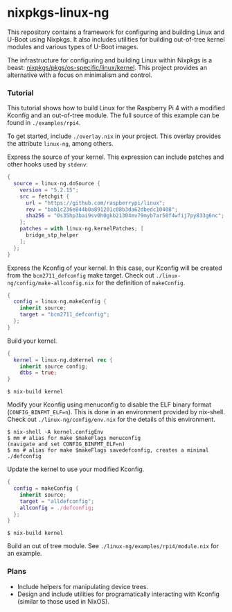 # nixpkgs-linux-ng

This repository contains a framework for configuring and building Linux and U-Boot using Nixpkgs.
It also includes utilities for building out-of-tree kernel modules and various types of U-Boot images.

The infrastructure for configuring and building Linux within Nixpkgs is a beast: [nixpkgs/pkgs/os-specific/linux/kernel](https://github.com/NixOS/nixpkgs/tree/e79d20c16e1bfc7b0d59f7ebca7b930dc529db63/pkgs/os-specific/linux/kernel).
This project provides an alternative with a focus on minimalism and control.

### Tutorial

This tutorial shows how to build Linux for the Raspberry Pi 4 with a modified Kconfig and an out-of-tree module.
The full source of this example can be found in `./examples/rpi4`.

To get started, include `./overlay.nix` in your project.
This overlay provides the attribute `linux-ng`, among others.

Express the source of your kernel.
This expression can include patches and other hooks used by `stdenv`:
```nix
{
  source = linux-ng.doSource {
    version = "5.2.15";
    src = fetchgit {
      url = "https://github.com/raspberrypi/linux";
      rev = "bab1c236e844b0a891201c08b3da62dbedc10408";
      sha256 = "0s35hp3bai9sv0h0gkb21304mv79myb7ar50f4wfij7py833g6nc";
    };
    patches = with linux-ng.kernelPatches; [
      bridge_stp_helper
    ];
  };
}
```
Express the Kconfig of your kernel.
In this case, our Kconfig will be created from the `bcm2711_defconfig` make target.
Check out `./linux-ng/config/make-allconfig.nix` for the definition of `makeConfig`.
```nix
{
  config = linux-ng.makeConfig {
    inherit source;
    target = "bcm2711_defconfig";
  };
}
```
Build your kernel.
```nix
{
  kernel = linux-ng.doKernel rec {
    inherit source config;
    dtbs = true;
}
```
```
$ nix-build kernel
```
Modify your Kconfig using menuconfig to disable the ELF binary format (`CONFIG_BINFMT_ELF=n`).
This is done in an environment provided by nix-shell.
Check out `./linux-ng/config/env.nix` for the details of this environment.
```
$ nix-shell -A kernel.configEnv
$ mm # alias for make $makeFlags menuconfig
(navigate and set CONFIG_BINFMT_ELF=n)
$ ms # alias for make $makeFlags savedefconfig, creates a minimal ./defconfig
```
Update the kernel to use your modified Kconfig.
```nix
{
  config = makeConfig {
    inherit source;
    target = "alldefconfig";
    allconfig = ./defconfig;
  };
}
```
```
$ nix-build kernel
```
Build an out of tree module.
See `./linux-ng/examples/rpi4/module.nix` for an example.

### Plans

- Include helpers for manipulating device trees.
- Design and include utilities for programatically interacting with Kconfig
  (similar to those used in NixOS).
